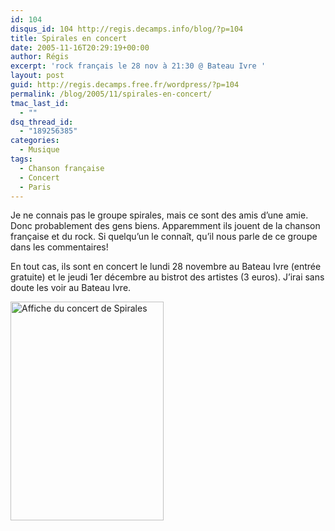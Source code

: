 ```yaml
---
id: 104
disqus_id: 104 http://regis.decamps.info/blog/?p=104
title: Spirales en concert
date: 2005-11-16T20:29:19+00:00
author: Régis
excerpt: 'rock français le 28 nov à 21:30 @ Bateau Ivre '
layout: post
guid: http://regis.decamps.free.fr/wordpress/?p=104
permalink: /blog/2005/11/spirales-en-concert/
tmac_last_id:
  - ""
dsq_thread_id:
  - "189256385"
categories:
  - Musique
tags:
  - Chanson française
  - Concert
  - Paris
---
```

Je ne connais pas le groupe spirales, mais ce sont des amis d’une amie. Donc probablement des gens biens. Apparemment ils jouent de la chanson française et du rock. Si quelqu’un le connaît, qu’il nous parle de ce groupe dans les commentaires!

En tout cas, ils sont en concert le lundi 28 novembre au Bateau Ivre (entrée gratuite) et le jeudi 1er décembre au bistrot des artistes (3 euros). J’irai sans doute les voir au Bateau Ivre.

[<img src="http://regis.decamps.info/blog/wp-content/uploads/2005/11/spirales-concert-245x350.jpeg" alt="Affiche du concert de Spirales" width="245" height="350" class="alignright size-medium wp-image-3264" srcset="http://regis.decamps.info/blog/wp-content/uploads/2005/11/spirales-concert-245x350.jpeg 245w, http://regis.decamps.info/blog/wp-content/uploads/2005/11/spirales-concert.jpeg 294w" sizes="(max-width: 245px) 100vw, 245px" />](http://regis.decamps.info/blog/wp-content/uploads/2005/11/spirales-concert.jpeg)
